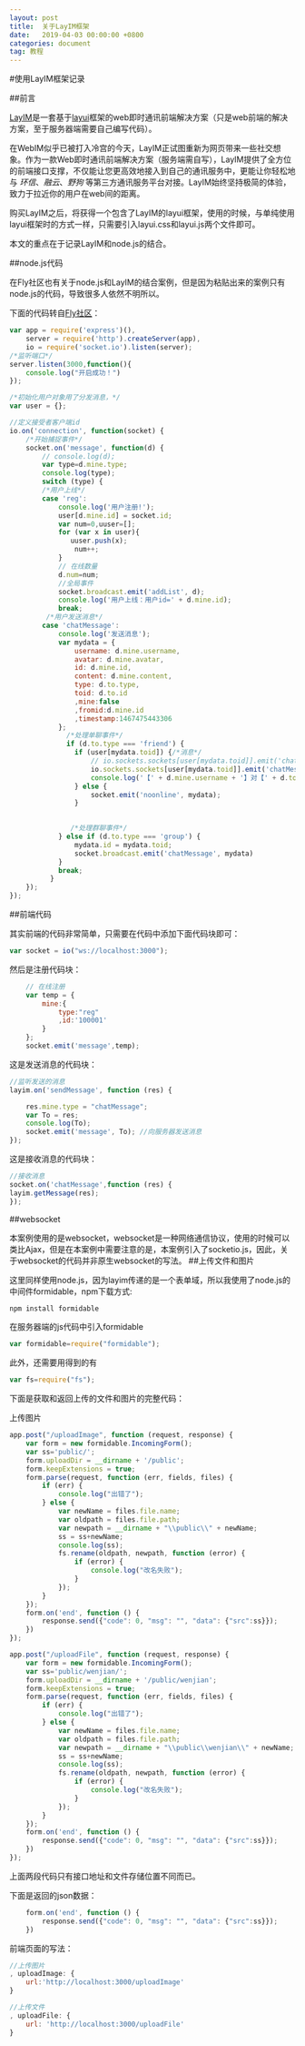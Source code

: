 ```yaml
---
layout: post
title:  关于LayIM框架
date:   2019-04-03 00:00:00 +0800
categories: document
tag: 教程
---
```


#使用LayIM框架记录

##前言

[LayIM](http://layim.layui.com/)是一套基于[layui](https://www.layui.com/)框架的web即时通讯前端解决方案（只是web前端的解决方案，至于服务器端需要自己编写代码）。

在WebIM似乎已被打入冷宫的今天，LayIM正试图重新为网页带来一些社交想象。作为一款Web即时通讯前端解决方案（服务端需自写），LayIM提供了全方位的前端接口支撑，不仅能让您更高效地接入到自己的通讯服务中，更能让你轻松地与 *环信*、*融云*、*野狗* 等第三方通讯服务平台对接。LayIM始终坚持极简的体验，致力于拉近你的用户在web间的距离。 

购买LayIM之后，将获得一个包含了LayIM的layui框架，使用的时候，与单纯使用layui框架时的方式一样，只需要引入layui.css和layui.js两个文件即可。

本文的重点在于记录LayIM和node.js的结合。

##node.js代码

在Fly社区也有关于node.js和LayIM的结合案例，但是因为粘贴出来的案例只有node.js的代码，导致很多人依然不明所以。

下面的代码转自[Fly社区](https://fly.layui.com/jie/3205/)：

```javascript
var app = require('express')(),
    server = require('http').createServer(app),
    io = require('socket.io').listen(server);
/*监听端口*/    
server.listen(3000,function(){
	console.log("开启成功！")
});

/*初始化用户对象用了分发消息，*/
var user = {};

//定义接受者客户端id
io.on('connection', function(socket) {
    /*开始捕捉事件*/
    socket.on('message', function(d) {
        // console.log(d);
        var type=d.mine.type;
        console.log(type);
        switch (type) {
        /*用户上线*/
        case 'reg':
            console.log('用户注册!');
            user[d.mine.id] = socket.id;
            var num=0,uuser=[];
            for (var x in user){
               uuser.push(x);
                num++;
            }
            // 在线数量
            d.num=num;
            //全局事件 
            socket.broadcast.emit('addList', d);
            console.log('用户上线：用户id=' + d.mine.id);
            break;
         /*用户发送消息*/   
        case 'chatMessage':
			console.log('发送消息');
            var mydata = {
                username: d.mine.username,
                avatar: d.mine.avatar,
                id: d.mine.id,
                content: d.mine.content,
                type: d.to.type,
                toid: d.to.id
                ,mine:false
                ,fromid:d.mine.id
                ,timestamp:1467475443306
            };
			  /*处理单聊事件*/
              if (d.to.type === 'friend') {
                if (user[mydata.toid]) {/*消息*/
                    // io.sockets.sockets[user[mydata.toid]].emit('chatMessage', mydata);
                    io.sockets.sockets[user[mydata.toid]].emit('chatMessage', mydata);
                    console.log('【' + d.mine.username + '】对【' + d.to.name + '】说:' + d.mine.content);
                } else {
                    socket.emit('noonline', mydata);
                }

               
               /*处理群聊事件*/ 
            } else if (d.to.type === 'group') {
                mydata.id = mydata.toid;
                socket.broadcast.emit('chatMessage', mydata)
            }
            break;
          }
    });
});
```

##前端代码

其实前端的代码非常简单，只需要在代码中添加下面代码块即可：

```javascript
var socket = io("ws://localhost:3000");
```

然后是注册代码块：

```javascript
    // 在线注册
    var temp = {
        mine:{
            type:"reg"
            ,id:'100001'
        }
    };
    socket.emit('message',temp);
```

这是发送消息的代码块：

```javascript
//监听发送的消息
layim.on('sendMessage', function (res) {

    res.mine.type = "chatMessage";
    var To = res;
    console.log(To);
    socket.emit('message', To); //向服务器发送消息
});
```

这是接收消息的代码块：

```javascript
//接收消息
socket.on('chatMessage',function (res) {
layim.getMessage(res);
});
```

##websocket

本案例使用的是websocket，websocket是一种网络通信协议，使用的时候可以类比Ajax，但是在本案例中需要注意的是，本案例引入了socketio.js，因此，关于websocket的代码并非原生websocket的写法。
##上传文件和图片

这里同样使用node.js，因为layim传递的是一个表单域，所以我使用了node.js的中间件formidable，npm下载方式:

```javascript
npm install formidable
```

在服务器端的js代码中引入formidable

```javascript
var formidable=require("formidable");
```

此外，还需要用得到的有

```javascript
var fs=require("fs");
```

下面是获取和返回上传的文件和图片的完整代码：

上传图片

```javascript
app.post("/uploadImage", function (request, response) {
    var form = new formidable.IncomingForm();
    var ss='public/';
    form.uploadDir = __dirname + '/public';
    form.keepExtensions = true;
    form.parse(request, function (err, fields, files) {
        if (err) {
            console.log("出错了");
        } else {
            var newName = files.file.name;
            var oldpath = files.file.path;
            var newpath = __dirname + "\\public\\" + newName;
            ss = ss+newName;
            console.log(ss);
            fs.rename(oldpath, newpath, function (error) {
                if (error) {
                    console.log("改名失败");
                }
            });
        }
    });
    form.on('end', function () {
        response.send({"code": 0, "msg": "", "data": {"src":ss}});
    })
});
```

```javascript
app.post("/uploadFile", function (request, response) {
    var form = new formidable.IncomingForm();
    var ss='public/wenjian/';
    form.uploadDir = __dirname + '/public/wenjian';
    form.keepExtensions = true;
    form.parse(request, function (err, fields, files) {
        if (err) {
            console.log("出错了");
        } else {
            var newName = files.file.name;
            var oldpath = files.file.path;
            var newpath = __dirname + "\\public\\wenjian\\" + newName;
            ss = ss+newName;
            console.log(ss);
            fs.rename(oldpath, newpath, function (error) {
                if (error) {
                    console.log("改名失败");
                }
            });
        }
    });
    form.on('end', function () {
        response.send({"code": 0, "msg": "", "data": {"src":ss}});
    })
});
```

上面两段代码只有接口地址和文件存储位置不同而已。

下面是返回的json数据：

```javascript
    form.on('end', function () {
        response.send({"code": 0, "msg": "", "data": {"src":ss}});
    })
```

前端页面的写法：

```javascript
//上传图片
, uploadImage: {
    url:'http://localhost:3000/uploadImage'
}

//上传文件
, uploadFile: {
    url: 'http://localhost:3000/uploadFile'
}
```
